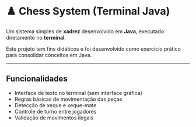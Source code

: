# ♟️ Chess System (Terminal Java)

Um sistema simples de **xadrez** desenvolvido em **Java**, executado diretamente no **terminal**.

Este projeto tem fins didáticos e foi desenvolvido como exercício prático para consolidar conceitos em Java.

---

## Funcionalidades

- Interface de texto no terminal (sem interface gráfica)
- Regras básicas de movimentação das peças
- Detecção de xeque e xeque-mate
- Controle de turno entre jogadores
- Validação de movimentos ilegais
